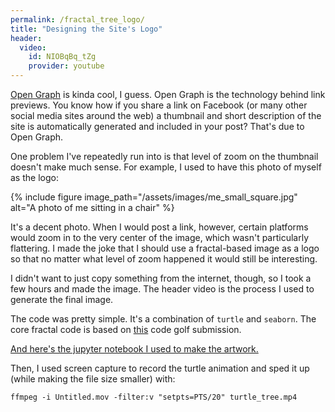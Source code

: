 ```yaml
---
permalink: /fractal_tree_logo/
title: "Designing the Site's Logo"
header:
  video:
    id: NIOBqBq_tZg
    provider: youtube
---
```


[Open Graph](https://ogp.me/) is kinda cool, I guess. Open Graph is the technology behind link previews. You know how if you share a link on Facebook (or many other social media sites around the web) a thumbnail and short description of the site is automatically generated and included in your post? That's due to Open Graph.

One problem I've repeatedly run into is that level of zoom on the thumbnail doesn't make much sense. For example, I used to have this photo of myself as the logo:

{% include figure image_path="/assets/images/me_small_square.jpg" alt="A photo of me sitting in a chair" %}

It's a decent photo. When I would post a link, however, certain platforms would zoom in to the very center of the image, which wasn't particularly flattering. I made the joke that I should use a fractal-based image as a logo so that no matter what level of zoom happened it would still be interesting.

I didn't want to just copy something from the internet, though, so I took a few hours and made the image. The header video is the process I used to generate the final image.

The code was pretty simple. It's a combination of `turtle` and `seaborn`. The core fractal code is based on [this](https://codegolf.stackexchange.com/a/18786) code golf submission.

[And here's the jupyter notebook I used to make the artwork.](https://gist.github.com/Jessime/745585c6c478ec89a042f0998f037f14)

Then, I used screen capture to record the turtle animation and sped it up (while making the file size smaller) with:

```
ffmpeg -i Untitled.mov -filter:v "setpts=PTS/20" turtle_tree.mp4
```
